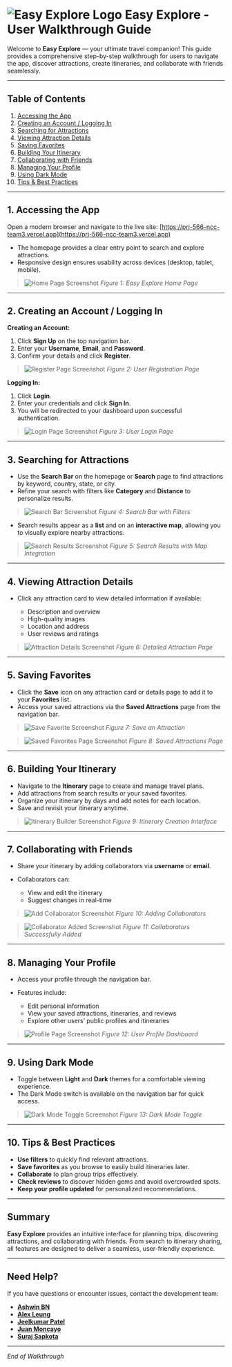 # ![Easy Explore Logo](./doc/img/logo.png) Easy Explore - User Walkthrough Guide

Welcome to **Easy Explore** — your ultimate travel companion! This guide provides a comprehensive step-by-step walkthrough for users to navigate the app, discover attractions, create itineraries, and collaborate with friends seamlessly.

---

## Table of Contents

1. [Accessing the App](#1-accessing-the-app)
2. [Creating an Account / Logging In](#2-creating-an-account--logging-in)
3. [Searching for Attractions](#3-searching-for-attractions)
4. [Viewing Attraction Details](#4-viewing-attraction-details)
5. [Saving Favorites](#5-saving-favorites)
6. [Building Your Itinerary](#6-building-your-itinerary)
7. [Collaborating with Friends](#7-collaborating-with-friends)
8. [Managing Your Profile](#8-managing-your-profile)
9. [Using Dark Mode](#9-using-dark-mode)
10. [Tips & Best Practices](#10-tips--best-practices)

---

## 1. Accessing the App

Open a modern browser and navigate to the live site:
[https://prj-566-ncc-team3.vercel.app](https://prj-566-ncc-team3.vercel.app)

* The homepage provides a clear entry point to search and explore attractions.
* Responsive design ensures usability across devices (desktop, tablet, mobile).

> ![Home Page Screenshot](./doc/img/homeScreen.png)
> *Figure 1: Easy Explore Home Page*

---

## 2. Creating an Account / Logging In

**Creating an Account:**

1. Click **Sign Up** on the top navigation bar.
2. Enter your **Username**, **Email**, and **Password**.
3. Confirm your details and click **Register**.

> ![Register Page Screenshot](./doc/img/signUp.png)
> *Figure 2: User Registration Page*


**Logging In:**

1. Click **Login**.
2. Enter your credentials and click **Sign In**.
3. You will be redirected to your dashboard upon successful authentication.

> ![Login Page Screenshot](./doc/img/logIn.png)
> *Figure 3: User Login Page*

---

## 3. Searching for Attractions

* Use the **Search Bar** on the homepage or **Search** page to find attractions by keyword, country, state, or city.
* Refine your search with filters like **Category** and **Distance** to personalize results.

> ![Search Bar Screenshot](./doc/img/search.png)
> *Figure 4: Search Bar with Filters*



* Search results appear as a **list** and on an **interactive map**, allowing you to visually explore nearby attractions.

> ![Search Results Screenshot](./doc/img/searchResult.png)
> *Figure 5: Search Results with Map Integration*

---

## 4. Viewing Attraction Details

* Click any attraction card to view detailed information if available:

  * Description and overview
  * High-quality images
  * Location and address
  * User reviews and ratings

> ![Attraction Details Screenshot](./doc/img/attractionCard.png)
> *Figure 6: Detailed Attraction Page*

---

## 5. Saving Favorites

* Click the **Save** icon on any attraction card or details page to add it to your **Favorites** list.
* Access your saved attractions via the **Saved Attractions** page from the navigation bar.

> ![Save Favorite Screenshot](./doc/img/saveAttraction.png)
> *Figure 7: Save an Attraction*

> ![Saved Favorites Page Screenshot](./doc/img/saveAttractionPage.png)
> *Figure 8: Saved Attractions Page*

---

## 6. Building Your Itinerary

* Navigate to the **Itinerary** page to create and manage travel plans.
* Add attractions from search results or your saved favorites.
* Organize your itinerary by days and add notes for each location.
* Save and revisit your itinerary anytime.

> ![Itinerary Builder Screenshot](./doc/img/createItinerary.png)
> *Figure 9: Itinerary Creation Interface*

---

## 7. Collaborating with Friends

* Share your itinerary by adding collaborators via **username** or **email**.
* Collaborators can:

  * View and edit the itinerary
  * Suggest changes in real-time

> ![Add Collaborator Screenshot](./doc/img/addColaborator.png)
> *Figure 10: Adding Collaborators*

> ![Collaborator Added Screenshot](./doc/img/collaboratorAdded.png)
> *Figure 11: Collaborators Successfully Added*

---

## 8. Managing Your Profile

* Access your profile through the navigation bar.
* Features include:

  * Edit personal information
  * View your saved attractions, itineraries, and reviews
  * Explore other users’ public profiles and itineraries

> ![Profile Page Screenshot](./doc/img/profile.png)
> *Figure 12: User Profile Dashboard*

---

## 9. Using Dark Mode

* Toggle between **Light** and **Dark** themes for a comfortable viewing experience.
* The Dark Mode switch is available on the navigation bar for quick access.

> ![Dark Mode Toggle Screenshot](./doc/img/darkMode.png)
> *Figure 13: Dark Mode Toggle*

---

## 10. Tips & Best Practices

* **Use filters** to quickly find relevant attractions.
* **Save favorites** as you browse to easily build itineraries later.
* **Collaborate** to plan group trips effectively.
* **Check reviews** to discover hidden gems and avoid overcrowded spots.
* **Keep your profile updated** for personalized recommendations.

---

## Summary

**Easy Explore** provides an intuitive interface for planning trips, discovering attractions, and collaborating with friends. From search to itinerary sharing, all features are designed to deliver a seamless, user-friendly experience.

---

## Need Help?

If you have questions or encounter issues, contact the development team:

* [**Ashwin BN**](https://github.com/Ashwin-BN)
* [**Alex Leung**](https://github.com/Alex-Leungg)
* [**Jeelkumar Patel**](https://github.com/jeelpatel22)
* [**Juan Moncayo**](https://github.com/Juancinn)
* [**Suraj Sapkota**](https://github.com/surajsapkota)

---

*End of Walkthrough*

